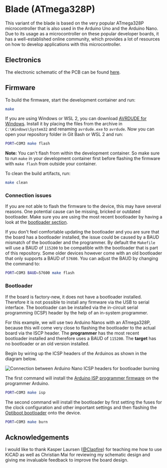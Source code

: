 # Blade (ATmega328P)

This variant of the blade is based on the very popular ATmega328P microcontroller that is also used in the Arduino Uno and the Arduino Nano. Due to its usage as a microcontroller on these popular developer boards, it has a well-established online community, which provides a lot of resources on how to develop applications with this microcontroller.

## Electronics

The electronic schematic of the PCB can be found [here](https://github.com/nicklasfrahm/mycelium/blob/main/docs/mushroom-blade-atmega328p.pdf).

## Firmware

To build the firmware, start the development container and run:

```bash
make
```

If you are using Windows or WSL 2, you can download [AVRDUDE for Windows](https://github.com/mariusgreuel/avrdude). Install it by placing the files from the archive in `C:\Windows\System32` and renaming `avrdude.exe` to `avrdude`. Now you can open your repository folder in Git Bash or WSL 2 and run:

```bash
PORT=COM3 make flash
```

**Note:** You can't flash from within the development container. So make sure to run `make` in your development container first before flashing the firmware with `make flash` from outside your container.

To clean the build artifacts, run:

```bash
make clean
```

### Connection issues

If you are not able to flash the firmware to the device, this may have several reasons. One potential cause can be missing, bricked or outdated bootloader. Make sure you are using the most recent bootloader by having a look at the [bootloader section](#bootloader).

If you don't feel comfortable updating the bootloader and you are sure that the board has a bootloader installed, the issue could be caused by a BAUD mismatch of the bootloader and the programmer. By default the `Makefile` will use a BAUD of `115200` to be compatible with the bootloader that is part of this repository. Some older devices however come with an old bootloader that only supports a BAUD of `57600`. You can adjust the BAUD by changing the command to:

```bash
PORT=COM3 BAUD=57600 make flash
```

### Bootloader

If the board is factory-new, it does not have a bootloader installed. Therefore it is not possible to install any firmware via the USB to serial interface. The bootloader can be installed via the in-circuit serial programming (ICSP) header by the help of an in-system programmer.

For this example, we will use two Arduino Nanos with an ATmega328P, because this will come very close to flashing the bootloader to the actual board via the ISCP header. The **programmer** has the most recent bootloader installed and therefore uses a BAUD of `115200`. The **target** has no bootloader or an old version installed.

Begin by wiring up the ICSP headers of the Arduinos as shown in the diagram below.

![Connection between Arduino Nano ICSP headers for bootloader burning](assets/img/bootloader-burning-connection.jpg)

The first command will install the [Arduino ISP programmer firmware](https://github.com/arduino/arduino-examples/blob/main/examples/11.ArduinoISP/ArduinoISP/ArduinoISP.ino) on the programmer Arduino.

```bash
PORT=COM3 make isp
```

The second command will install the bootloader by first setting the fuses for the clock configuration and other important settings and then flashing the [Optiboot bootloader](https://github.com/Optiboot/optiboot) onto the device.

```bash
PORT=COM3 make burn
```

## Acknowledgements

I would like to thank Kasper Laursen ([@Clapfire](https://github.com/Clapfire)) for teaching me how to use KiCAD as well as Christian Mai for reviewing my schematic design and giving me invaluable feedback to improve the board design.
